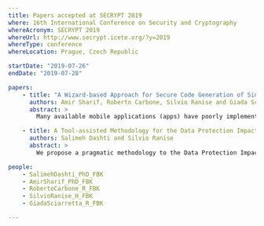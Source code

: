 ```yaml
---
title: Papers accepted at SECRYPT 2019
where: 16th International Conference on Security and Cryptography
whereAcronym: SECRYPT 2019
whereUrl: http://www.secrypt.icete.org/?y=2019
whereType: conference
whereLocation: Prague, Czech Republic

startDate: "2019-07-26"
endDate: "2019-07-28"

papers:
    - title: "A Wizard-based Approach for Secure Code Generation of Single Sign-On and Access Delegation Solutions for Mobile Native Apps"
      authors: Amir Sharif, Roberto Carbone, Silvio Ranise and Giada Sciarretta
      abstract: >
        Many available mobile applications (apps) have poorly implemented Single Sign-On and Access Delegation solutions leading to serious security issues. This could be caused by inexperienced developers who prioritize the implementation of core functionalities and/or misunderstand security critical parts. The situation is even worse in complex API scenarios where the app interacts with several providers. To address these problems, we propose a novel wizard-based approach that guides developers to integrate multiple third-party Identity Management (IdM) providers in their apps, by (i) “enforcing” the usage of best practices for native apps, (ii) avoiding the need to download several SDKs and understanding their online documentations (a list of known IdM providers with their configuration information is embedded within our approach), and (iii) automatically generating the code to enable the communication with the different IdM providers. The effectiveness of the proposed approach has been assessed by implementing an Android Studio plugin and using it to integrate several IdM providers, such as OKTA, Auth0, Microsoft, and Google.

    - title: A Tool-assisted Methodology for the Data Protection Impact Assessment
      authors: Salimeh Dashti and Silvio Ranise
      abstract: >
        We propose a pragmatic methodology to the Data Protection Impact Assessment (DPIA) based on a tool capable of assisting users during crucial activities such as data processing specification and risk analysis. Previous work on compliance checking and our experience in developing a DPIA methodology for the Public Administration of the province of Trento in Italy are the basis of this work.

people:
    - SalimehDashti_PhD_FBK
    - AmirSharif_PhD_FBK
    - RobertoCarbone_R_FBK
    - SilvioRanise_H_FBK
    - GiadaSciarretta_R_FBK

---
```

